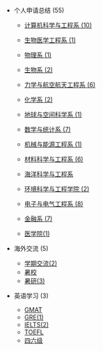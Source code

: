 - 个人申请总结 (55)

  - [计算机科学与工程系 (10)](grad-application/computer-science-and-engineering/README.md)

  - [生物医学工程系 (1)](grad-application/biomedical-engineering/README.md)

  - [物理系 (1)](grad-application/physics/README.md)

  - [生物系 (2)](grad-application/biology/README.md)

  - [力学与航空航天工程系 (6)](grad-application/mechanics-and-aerospace-engineering/README.md)

  - [化学系 (2)](grad-application/chemistry/README.md)

  - [地球与空间科学系 (1)](grad-application/earth-and-space-science/README.md)

  - [数学与统计系 (7)](grad-application/math/README.md)

  - [机械与能源工程系 (1)](grad-application/mechanical-and-energy-engineering/README.md)

  - [材料科学与工程系 (6)](grad-application/materials-science-and-engineering/README.md)

  - [海洋科学与工程系](grad-application/marine-science-and-engineering/README.md)

  - [环境科学与工程学院 (2)](grad-application/environmental-science-and-engineering/README.md)

  - [电子与电气工程系 (8)](grad-application/electronic-and-electrical-engineering/README.md)

  - [金融系 (7)](grad-application/finance/README.md)

  - [医学院(1)](grad-application/medicine/README.md)

    

- 海外交流 (5)

  - [学期交流(2)](oversea-program/semester-program/README.md)
  - [暑校](oversea-program/summer-school/README.md)
  - [暑研(3)](oversea-program/summer-research/README.md)

- 英语学习 (3)

  - [GMAT](英语学习/GMAT/README.md)
  - [GRE(1)](英语学习/GRE/README.md)
  - [IELTS(2)](英语学习/IELTS/README.md)
  - [TOEFL](英语学习/TOEFL/README.md)
  - [四六级](英语学习/四六级/README.md)


